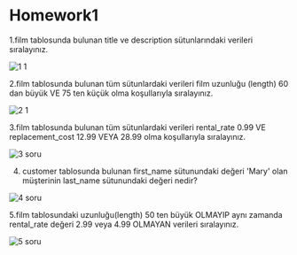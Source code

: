 # Homework1
1.film tablosunda bulunan title ve description sütunlarındaki verileri sıralayınız.

![1 1](https://user-images.githubusercontent.com/83791722/152821361-7112bafc-5dae-4c14-9813-96004fae7518.png)

2.film tablosunda bulunan tüm sütunlardaki verileri film uzunluğu (length) 60 dan büyük VE 75 ten küçük olma koşullarıyla sıralayınız.


![2 1](https://user-images.githubusercontent.com/83791722/152821378-0acae13d-624d-401b-9cfc-e5fe828f3dec.png)


3.film tablosunda bulunan tüm sütunlardaki verileri rental_rate 0.99 VE replacement_cost 12.99 VEYA 28.99 olma koşullarıyla sıralayınız.

![3 soru](https://user-images.githubusercontent.com/83791722/152820857-56310764-af15-4e7e-bc57-e95431b99ce9.png)


4. customer tablosunda bulunan first_name sütunundaki değeri 'Mary' olan müşterinin last_name sütunundaki değeri nedir?

![4 soru](https://user-images.githubusercontent.com/83791722/152820933-1e794ea3-7bf8-4612-9d26-0f29152833bd.png)


5.film tablosundaki uzunluğu(length) 50 ten büyük OLMAYIP aynı zamanda rental_rate değeri 2.99 veya 4.99 OLMAYAN verileri sıralayınız.

![5 soru](https://user-images.githubusercontent.com/83791722/152821002-921a73fd-a4dc-45e5-87cf-9825b6f990c7.png)
